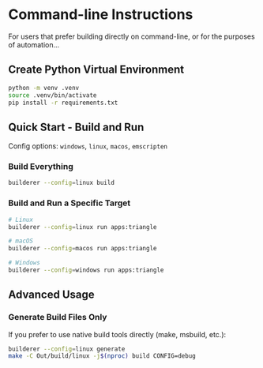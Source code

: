 # Command-line Instructions
For users that prefer building directly on command-line, or for the purposes of
automation...

## Create Python Virtual Environment
```bash
python -m venv .venv
source .venv/bin/activate
pip install -r requirements.txt
```

## Quick Start - Build and Run

Config options: `windows`, `linux`, `macos`, `emscripten`

### Build Everything
```bash
builderer --config=linux build
```

### Build and Run a Specific Target
```bash
# Linux
builderer --config=linux run apps:triangle

# macOS
builderer --config=macos run apps:triangle

# Windows
builderer --config=windows run apps:triangle
```

## Advanced Usage

### Generate Build Files Only
If you prefer to use native build tools directly (make, msbuild, etc.):
```bash
builderer --config=linux generate
make -C Out/build/linux -j$(nproc) build CONFIG=debug
```
